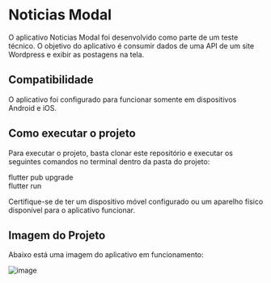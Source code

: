 # Noticias Modal

O aplicativo Noticias Modal foi desenvolvido como parte de um teste técnico. O objetivo do aplicativo é consumir dados de uma API de um site Wordpress e exibir as postagens na tela.

## Compatibilidade

O aplicativo foi configurado para funcionar somente em dispositivos Android e iOS.

## Como executar o projeto

Para executar o projeto, basta clonar este repositório e executar os seguintes comandos no terminal dentro da pasta do projeto:

flutter pub upgrade <br>
flutter run

Certifique-se de ter um dispositivo móvel configurado ou um aparelho físico disponível para o aplicativo funcionar.

## Imagem do Projeto

Abaixo está uma imagem do aplicativo em funcionamento:

![image](https://user-images.githubusercontent.com/64872678/229259429-2a705d2d-3675-4ab1-b827-7f6943720550.png)
